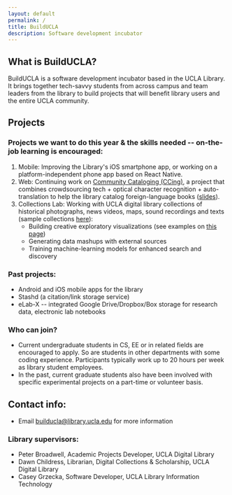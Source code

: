 ```yaml
---
layout: default
permalink: /
title: BuildUCLA
description: Software development incubator
---
```

## What is BuildUCLA?

BuildUCLA is a software development incubator based in the UCLA Library. It brings together tech-savvy students from across campus and team leaders from the library to build projects that will benefit library users and the entire UCLA community.

## Projects
### Projects we want to do this year & the skills needed -- on-the-job learning is encouraged:

1. Mobile: Improving the Library's iOS smartphone app, or working on a platform-independent phone app based on React Native.
1. Web: Continuing work on <a href="http://ec2-54-173-153-28.compute-1.amazonaws.com:8000/#/">Community Cataloging (CCing)</a>, a project that combines crowdsourcing tech + optical character recognition + auto-translation to help the library catalog foreign-language books (<a href="https://docs.google.com/presentation/d/1pGWDBy5ff5xHdb0Ys462BXRf0IjP2zNrlt4sBfYiAvw/edit?usp=sharing">slides</a>).
1. Collections Lab: Working with UCLA digital library collections of historical photographs, news videos, maps, sound recordings and texts (sample collections <a href="https://collectionslab.github.io/collections/">here</a>):
    * Building creative exploratory visualizations (see examples on <a href="https://collectionslab.github.io/experiments/">this page</a>)
    * Generating data mashups with external sources
    * Training machine-learning models for enhanced search and discovery

### Past projects:

* Android and iOS mobile apps for the library
* Stashd (a citation/link storage service)
* eLab-X -- integrated Google Drive/Dropbox/Box storage for research data, electronic lab notebooks


### Who can join?
* Current undergraduate students in CS, EE or in related fields are encouraged to apply. So are students in other departments with some coding experience. Participants typically work up to 20 hours per week as library student employees.
* In the past, current graduate students also have been involved with specific experimental projects on a part-time or volunteer basis.


## Contact info:

* Email <a href="mailto:builducla@library.ucla.edu">builducla@library.ucla.edu</a> for more information

### Library supervisors:
* Peter Broadwell, Academic Projects Developer, UCLA Digital Library
* Dawn Childress, Librarian, Digital Collections & Scholarship, UCLA Digital Library
* Casey Grzecka, Software Developer, UCLA Library Information Technology

